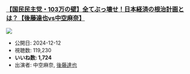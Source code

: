 ### [【国民民主党・103万の壁】全てぶっ壊せ！日本経済の根治計画とは？【後藤達也vs中空麻奈】](https://www.youtube.com/watch?v=hYk0q_zhgcM)
[![](https://img.youtube.com/vi/hYk0q_zhgcM/sddefault.jpg)](https://www.youtube.com/watch?v=hYk0q_zhgcM)
-   公開日: 2024-12-12
-   視聴数: 119,230
-   **いいね数: 1,724**
-   出演者: 中空麻奈, [後藤達也](/rehacq_fan/people/後藤達也 "wikilink")

